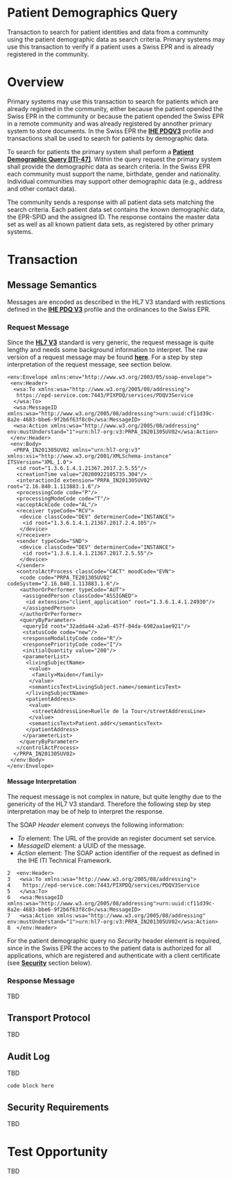 # Patient Demographics Query 

Transaction to search for patient identities and data from a community using the patient demographic data as search criteria. Primary systems may use this transaction to verify if a patient uses a Swiss EPR and is already registered in the community.  

# Overview

Primary systems may use this transaction to search for patients which are already registred in the community, either because the patient opended the Swiss EPR in the community or because the patient opended the Swiss EPR in a remote community and was already registered by annother primary system to store documents. In the Swiss EPR the **[IHE PDQV3](https://profiles.ihe.net/ITI/TF/Volume1/ch-24.html)** profile and transactions shall be used to search for patients by demographic data. 

To search for patients the primary system shall perform a **[Patient Demographic Query \[ITI-47\]](https://profiles.ihe.net/ITI/TF/Volume2/ITI-47.html)**. Within the query request the primary system shall provide the demographic data as search criteria. In the Swiss EPR each community must support the name, birthdate, gender and nationality. Individual communities may support other demographic data (e.g., address and other contact data).  

The community sends a response with all patient data sets matching the search criteria. Each patient data set contains the known demographic data, the EPR-SPID and the assigned ID. The response contains the master data set as well as all known patient data sets, as registered by other primary systems.    

# Transaction 

## Message Semantics

Messages are encoded as described in the HL7 V3 standard with restictions defined in the **[IHE PDQ V3](https://profiles.ihe.net/ITI/TF/Volume2/ITI-47.html#3.47)** profile and the ordinances to the Swiss EPR.

### Request Message

Since the **[HL7 V3](http://www.hl7.org)** standard is very generic, the request message is quite lengthy and needs some
background information to interpret. The raw version of a request message may be found **[here](https://github.com/msmock/AnnotatedTX/blob/main/samples/ITI-47_request.xml)**. For a step by step interpretation of the request message, see section below. 

```
<env:Envelope xmlns:env="http://www.w3.org/2003/05/soap-envelope">
 <env:Header>
  <wsa:To xmlns:wsa="http://www.w3.org/2005/08/addressing">
   https://epd-service.com:7443/PIXPDQ/services/PDQV3Service
  </wsa:To>
  <wsa:MessageID xmlns:wsa="http://www.w3.org/2005/08/addressing">urn:uuid:cf11d39c-8a2e-4683-bbe6-9f2b6f63f8c0</wsa:MessageID>
  <wsa:Action xmlns:wsa="http://www.w3.org/2005/08/addressing" env:mustUnderstand="1">urn:hl7-org:v3:PRPA_IN201305UV02</wsa:Action>
 </env:Header>
 <env:Body>
  <PRPA_IN201305UV02 xmlns="urn:hl7-org:v3" xmlns:xsi="http://www.w3.org/2001/XMLSchema-instance" ITSVersion="XML_1.0">
   <id root="1.3.6.1.4.1.21367.2017.2.5.55"/>
   <creationTime value="20200922105735.304"/>
   <interactionId extension="PRPA_IN201305UV02" root="2.16.840.1.113883.1.6"/>
   <processingCode code="P"/>
   <processingModeCode code="T"/>
   <acceptAckCode code="AL"/>
   <receiver typeCode="RCV">
    <device classCode="DEV" determinerCode="INSTANCE">
     <id root="1.3.6.1.4.1.21367.2017.2.4.105"/>
    </device>
   </receiver>
   <sender typeCode="SND">
    <device classCode="DEV" determinerCode="INSTANCE">
     <id root="1.3.6.1.4.1.21367.2017.2.5.55"/>
    </device>
   </sender>
   <controlActProcess classCode="CACT" moodCode="EVN">
    <code code="PRPA_TE201305UV02" codeSystem="2.16.840.1.113883.1.6"/>
    <authorOrPerformer typeCode="AUT">
     <assignedPerson classCode="ASSIGNED">
      <id extension="client_application" root="1.3.6.1.4.1.24930"/>
     </assignedPerson>
    </authorOrPerformer>
    <queryByParameter>
     <queryId root="32adda44-a2a6-457f-84da-6982aa1ae921"/>
     <statusCode code="new"/>
     <responseModalityCode code="R"/>
     <responsePriorityCode code="I"/>
     <initialQuantity value="200"/>
     <parameterList>
      <livingSubjectName>
       <value>
        <family>Maiden</family>
       </value>
       <semanticsText>LivingSubject.name</semanticsText>
      </livingSubjectName>
      <patientAddress>
       <value>
        <streetAddressLine>Ruelle de la Tour</streetAddressLine>
       </value>
       <semanticsText>Patient.addr</semanticsText>
      </patientAddress>
     </parameterList>
    </queryByParameter>
   </controlActProcess>
  </PRPA_IN201305UV02>
 </env:Body>
</env:Envelope>
```

#### Message Interpretation

The request message is not complex in nature, but quite lengthy due to the genericity of the HL7 V3 standard. 
Therefore the following step by step interpretation may be of help to interpret the response. 

The SOAP *Header* element conveys the following information: 

- *To* element: The URL of the provide an register document set service. 
- *MessageID* element: a UUID of the message. 
- *Action* element: The SOAP action identifier of the request as defined in the IHE ITI Technical Framework. 

```
2  <env:Header>
3   <wsa:To xmlns:wsa="http://www.w3.org/2005/08/addressing">
4    https://epd-service.com:7443/PIXPDQ/services/PDQV3Service
5   </wsa:To>
6   <wsa:MessageID xmlns:wsa="http://www.w3.org/2005/08/addressing">urn:uuid:cf11d39c-8a2e-4683-bbe6-9f2b6f63f8c0</wsa:MessageID>
7   <wsa:Action xmlns:wsa="http://www.w3.org/2005/08/addressing" env:mustUnderstand="1">urn:hl7-org:v3:PRPA_IN201305UV02</wsa:Action>
8  </env:Header>
```

For the patient demographic query no *Security* header element is required, since in the Swiss EPR the acces to the patient data is 
authorized for all applications, which are registered and authenticate with a client certificate (see **[Security](../PDQ.md#Security)** 
section below).  

### Response Message

TBD

## Transport Protocol

TBD 

## Audit Log

TBD

```
code block here    
```

## Security Requirements  

TBD

# Test Opportunity

TBD
